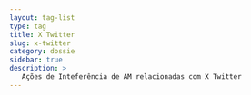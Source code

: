 ```yaml
---
layout: tag-list
type: tag
title: X Twitter
slug: x-twitter
category: dossie
sidebar: true
description: >
   Ações de Inteferência de AM relacionadas com X Twitter
---
```

